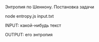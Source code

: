 Энтропия по Шеннону. Постановка задачи

node entropy.js input.txt

INPUT: какой-нибудь текст

OUTPUT: его энтропия
